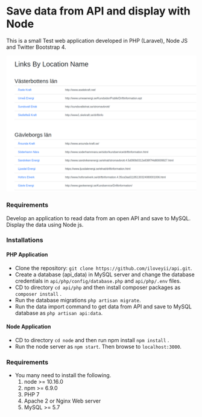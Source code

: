 Save data from API and display with Node
========================================

This is a small Test web application developed in PHP (Laravel), Node JS and Twitter Bootstrap 4. 

![Screenshot](https://raw.githubusercontent.com/iloveyii/api/master/screenshot.png)

### Requirements
Develop an application to read data from an open API and save to MySQL. Display the data using Node js.

### Installations

#### PHP Application
  * Clone the repository: `git clone https://github.com/iloveyii/api.git`.
  * Create a database (api_data) in MySQL server and change the database credentials in `api/php/config/database.php` and `api/php/.env` files.
  * CD to directory `cd api/php` and then install composer packages as `composer install` .
  * Run the database migrations `php artisan migrate`.  
  * Run the data import command to get data from API and save to MySQL database as `php artisan api:data`.  
  
#### Node Application
  * CD to directory `cd node` and then run npm install `npm install` .
  * Run the node server as `npm start`. Then browse to `localhost:3000`. 
    
### Requirements

   * You many need to install the following.
     1. node >= 10.16.0
     2. npm >= 6.9.0
     3. PHP 7
     4. Apache 2 or Nginx Web server
     5. MySQL >= 5.7
